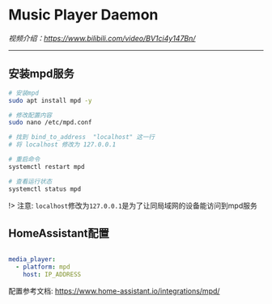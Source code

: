 # Music Player Daemon

*视频介绍：https://www.bilibili.com/video/BV1ci4y147Bn/*

---

## 安装mpd服务

```bash
# 安装mpd
sudo apt install mpd -y

# 修改配置内容
sudo nano /etc/mpd.conf

# 找到 bind_to_address  "localhost" 这一行
# 将 localhost 修改为 127.0.0.1

# 重启命令
systemctl restart mpd

# 查看运行状态
systemctl status mpd
```
!>  注意: `localhost`修改为`127.0.0.1`是为了让同局域网的设备能访问到mpd服务

## HomeAssistant配置

```yaml

media_player:
  - platform: mpd
    host: IP_ADDRESS
```

配置参考文档: https://www.home-assistant.io/integrations/mpd/